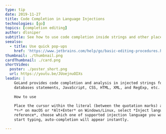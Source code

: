 ```yaml
---
type: tip
date: 2019-11-27
title: Code Completion in Language Injections
technologies: [go]
topics: [completion editing]
author: dlsniper
subtitle: See how to use code completion inside strings and other places
seealso:
  - title: Use quick pop-ups
    href: 'https://www.jetbrains.com/help/go/basic-editing-procedures.html#quick_popups'
thumbnail: ./thumbnail.png
cardThumbnail: ./card.png
shortVideo:
  poster: ./poster_short.png
  url: https://youtu.be/JUoejnuOIXs
leadin: |
    GoLand provides code completion and analysis in injected strings for SQL and 
    databases statements, JavaScript, CSS, HTML, XML, and RegExp, etc.
    
    How to use
    
    Place the cursor within the literal (between the quotation marks) and press 
    *⌥⏎* on macOS or *Alt+Enter* on Windows/Linux, select *Inject language or 
    reference*, choose which one of supported injection language you want to use and 
    start typing, auto-completion will appear instantly.

---
```

